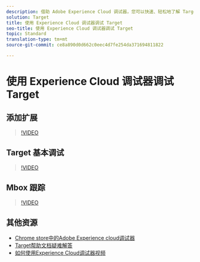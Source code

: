 ```yaml
---
description: 借助 Adobe Experience Cloud 调试器，您可以快速、轻松地了解 Target 实施。您可以快速查看库配置、检查请求以确保正确传递自定义参数、打开控制台日志记录以及禁用所有 Target 请求。在 Experience Cloud 中进行身份验证后，您可以使用功能强大的 Mbox 跟踪工具来检查您的活动和受众资格以及访客配置文件。
solution: Target
title: 使用 Experience Cloud 调试器调试 Target
seo-title: 使用 Experience Cloud 调试器调试 Target
topic: Standard
translation-type: tm+mt
source-git-commit: ce8a890d0d662c0eec4d7fe254da371694811822

---
```



# 使用 Experience Cloud 调试器调试 Target

## 添加扩展

>[!VIDEO](https://video.tv.adobe.com/v/23114/?quality=12&captions=chi_hans)

## Target 基本调试

>[!VIDEO](https://video.tv.adobe.com/v/23115/?quality=12&captions=chi_hans)

## Mbox 跟踪

>[!VIDEO](https://video.tv.adobe.com/v/23113/?quality=12&captions=chi_hans)

## 其他资源

+ [Chrome store中的Adobe Experience cloud调试器](https://chrome.google.com/webstore/detail/adobe-experience-cloud-de/ocdmogmohccmeicdhlhhgepeaijenapj?hl=en)
+ [Target帮助文档疑难解答](/help/r-troubleshooting-target/troubleshooting-target.md)
+ [如何使用Experience Cloud调试器视频](https://helpx.adobe.com/marketing-cloud-core/kt/using/experience-cloud-debugger-feature-video-use.html)
